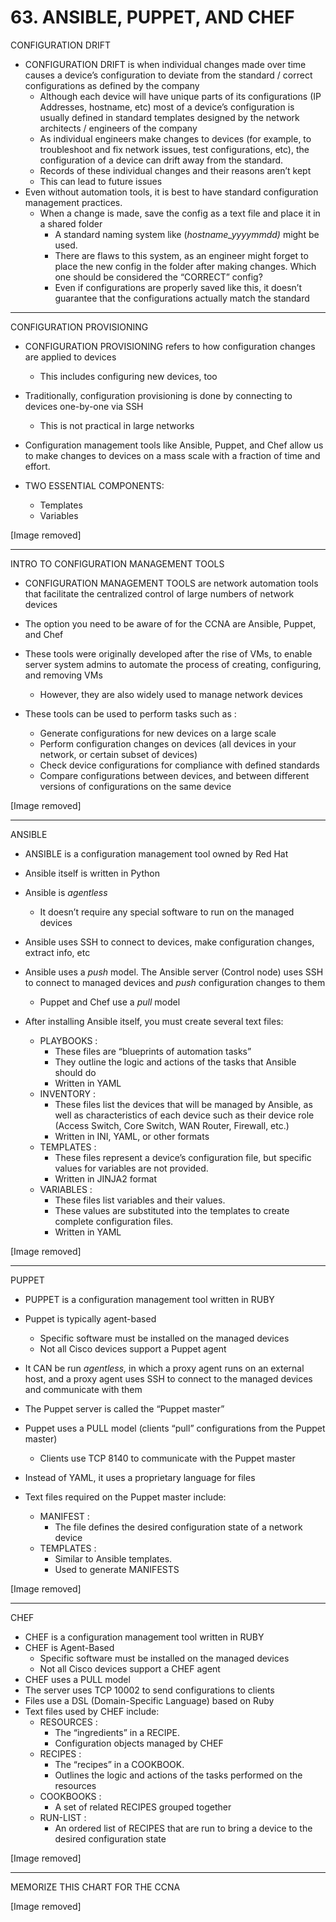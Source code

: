 # 63. ANSIBLE, PUPPET, AND CHEF

CONFIGURATION DRIFT

- CONFIGURATION DRIFT is when individual changes made over time causes a device’s configuration to deviate from the standard / correct configurations as defined by the company
    - Although each device will have unique parts of its configurations (IP Addresses, hostname, etc) most of a device’s configuration is usually defined in standard templates designed by the network architects / engineers of the company
    - As individual engineers make changes to devices (for example, to troubleshoot and fix network issues, test configurations, etc), the configuration of a device can drift away from the standard.
    - Records of these individual changes and their reasons aren’t kept
    - This can lead to future issues
- Even without automation tools, it is best to have standard configuration management practices.
    - When a change is made, save the config as a text file and place it in a shared folder
        - A standard naming system like (*hostname_yyyymmdd)* might be used.
        - There are flaws to this system, as an engineer might forget to place the new config in the folder after making changes. Which one should be considered the “CORRECT” config?
        - Even if configurations are properly saved like this, it doesn’t guarantee that the configurations actually match the standard
---

CONFIGURATION PROVISIONING

- CONFIGURATION PROVISIONING refers to how configuration changes are applied to devices
    - This includes configuring new devices, too
- Traditionally, configuration provisioning is done by connecting to devices one-by-one via SSH
    - This is not practical in large networks
- Configuration management tools like Ansible, Puppet, and Chef allow us to make changes to devices on a mass scale with a fraction of time and effort.

- TWO ESSENTIAL COMPONENTS:
    - Templates
    - Variables

[Image removed]

---

INTRO TO CONFIGURATION MANAGEMENT TOOLS

- CONFIGURATION MANAGEMENT TOOLS are network automation tools that facilitate the centralized control of large numbers of network devices
- The option you need to be aware of for the CCNA are Ansible, Puppet, and Chef
- These tools were originally developed after the rise of VMs, to enable server system admins to automate the process of creating, configuring, and removing VMs
    - However, they are also widely used to manage network devices
    
- These tools can be used to perform tasks such as :
    - Generate configurations for new devices on a large scale
    - Perform configuration changes on devices (all devices in your network, or certain subset of devices)
    - Check device configurations for compliance with defined standards
    - Compare configurations between devices, and between different versions of configurations on the same device

[Image removed]

---

ANSIBLE 

- ANSIBLE is a configuration management tool owned by Red Hat
- Ansible itself is written in Python
- Ansible is *agentless*
    - It doesn’t require any special software to run on the managed devices
- Ansible uses SSH to connect to devices, make configuration changes, extract info, etc
- Ansible uses a *push* model. The Ansible server (Control node) uses SSH to connect to managed devices and *push* configuration changes to them
    - Puppet and Chef use a *pull* model
    
- After installing Ansible itself, you must create several text files:
    - PLAYBOOKS :
        - These files are “blueprints of automation tasks”
        - They outline the logic and actions of the tasks that Ansible should do
        - Written in YAML
    - INVENTORY :
        - These files list the devices that will be managed by Ansible, as well as characteristics of each device such as their device role (Access Switch, Core Switch, WAN Router, Firewall, etc.)
        - Written in INI, YAML, or other formats
    - TEMPLATES :
        - These files represent a device’s configuration file, but specific values for variables are not provided.
        - Written in JINJA2 format
    - VARIABLES :
        - These files list variables and their values.
        - These values are substituted into the templates to create complete configuration files.
        - Written in YAML

[Image removed]

---

PUPPET 

- PUPPET is a configuration management tool written in RUBY
- Puppet is typically agent-based
    - Specific software must be installed on the managed devices
    - Not all Cisco devices support a Puppet agent
    
- It CAN be run *agentless,* in which a proxy agent runs on an external host, and a proxy agent uses SSH to connect to the managed devices and communicate with them
- The Puppet server is called the “Puppet master”
- Puppet uses a PULL model (clients “pull” configurations from the Puppet master)
    - Clients use TCP 8140 to communicate with the Puppet master
- Instead of YAML, it uses a proprietary language for files
- Text files required on the Puppet master include:
    - MANIFEST :
        - The file defines the desired configuration state of a network device
    - TEMPLATES :
        - Similar to Ansible templates.
        - Used to generate MANIFESTS

[Image removed]

---

CHEF

- CHEF is a configuration management tool written in RUBY
- CHEF is Agent-Based
    - Specific software must be installed on the managed devices
    - Not all Cisco devices support a CHEF agent
- CHEF uses a PULL model
- The server uses TCP 10002 to send configurations to clients
- Files use a DSL (Domain-Specific Language) based on Ruby
- Text files used by CHEF include:
    - RESOURCES :
        - The “ingredients” in a RECIPE.
        - Configuration objects managed by CHEF
    - RECIPES :
        - The “recipes” in a COOKBOOK.
        - Outlines the logic and actions of the tasks performed on the resources
    - COOKBOOKS :
        - A set of related RECIPES grouped together
    - RUN-LIST :
        - An ordered list of RECIPES that are run to bring a device to the desired configuration state

[Image removed]

---

MEMORIZE THIS CHART FOR THE CCNA

[Image removed]
